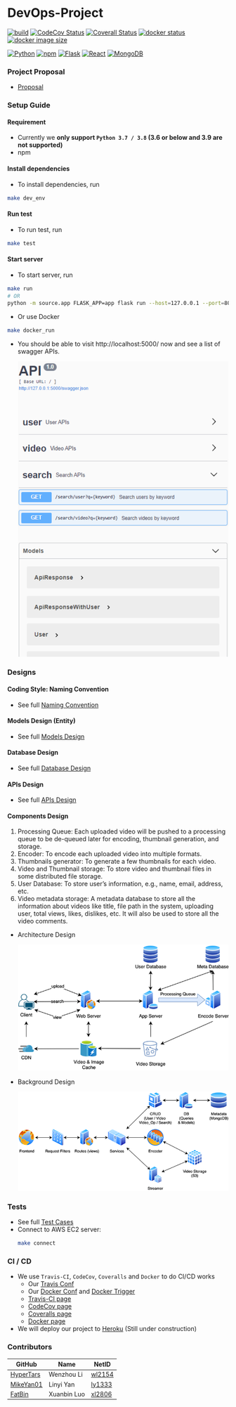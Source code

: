 # DevOps-Project
[![build](https://travis-ci.com/HyperTars/Online-Video-Platform.svg?token=btA3ungCKHqWzLxCoxT7&branch=master)](https://travis-ci.com/HyperTars/Online-Video-Platform)
[![CodeCov Status](https://codecov.io/gh/HyperTars/Online-Video-Platform/branch/master/graph/badge.svg?token=8K7ODQK5BV)](https://codecov.io/gh/HyperTars/Online-Video-Platform/tree/master/source)
[![Coverall Status](https://coveralls.io/repos/github/HyperTars/Online-Video-Platform/badge.svg?t=dyCGTT)](https://coveralls.io/github/HyperTars/Online-Video-Platform)
[![docker status](https://img.shields.io/docker/cloud/build/hypertars/online-video-platform)](https://hub.docker.com/repository/docker/hypertars/online-video-platform)
[![docker image size](https://img.shields.io/docker/image-size/hypertars/online-video-platform)](https://hub.docker.com/r/hypertars/online-video-platform/tags)
<!-- [![docker build](https://img.shields.io/docker/cloud/automated/hypertars/online-video-platform)](https://hub.docker.com/r/hypertars/online-video-platform/builds) -->

<!-- [![stars](https://img.shields.io/github/stars/HyperTars/Online-Video-Platform.svg?style=plasticr)](https://github.com/HyperTars/Online-Video-Platform/stargazers) -->
<!-- [![commit activity](https://img.shields.io/github/commit-activity/y/HyperTars/Online-Video-Platform.svg?style=plasticr)](https://github.com/HyperTars/Online-Video-Platform/commits/master) -->
<!-- [![last commit](https://img.shields.io/github/last-commit/HyperTars/Online-Video-Platform.svg?style=plasticr)](https://github.com/HyperTars/Online-Video-Platform/commits/master) -->

[![Python](https://img.shields.io/badge/python-3.7%20%7C%203.8-blue)](https://www.python.org/downloads/release/python-385/)
[![npm](https://img.shields.io/badge/npm-6.14.8-blue)](https://blog.npmjs.org/post/626732790304686080/release-6148)
[![Flask](https://img.shields.io/badge/Flask-1.1.2-blue)](https://pypi.org/project/Flask/)
[![React](https://img.shields.io/badge/React-17.0.0-blue)](https://reactjs.org/versions)
[![MongoDB](https://img.shields.io/badge/MongoDB-4.4-blue)](https://docs.mongodb.com/manual/release-notes/4.4/)
<!-- [Video.js](https://img.shields.io/badge/Video.js-7.8.4-blue) -->
<!-- [![tested with jest](https://img.shields.io/badge/tested_with-jest-99424f.svg)](https://github.com/facebook/jest) -->


### Project Proposal
- [Proposal](documents/Proposal.md)
  
### Setup Guide

#### Requirement
- Currently we **only support `Python 3.7 / 3.8` (3.6 or below and 3.9 are not supported)**
- npm

#### Install dependencies
- To install dependencies, run
```bash
make dev_env
```

#### Run test
- To run test, run
```bash
make test
```

#### Start server
- To start server, run
```bash
make run
# OR
python -m source.app FLASK_APP=app flask run --host=127.0.0.1 --port=8000
```

- Or use Docker
```bash
make docker_run
```

- You should be able to visit http://localhost:5000/ now and see a list of swagger APIs.

    ![API_Preview](documents/API_Swagger.png)


### Designs
#### Coding Style: Naming Convention
- See full [Naming Convention](documents/NamingConventions.md)

#### Models Design (Entity)
- See full [Models Design](documents/Models.md)

#### Database Design
- See full [Database Design](documents/Database.md)

#### APIs Design
- See full [APIs Design](documents/APIs.md)

#### Components Design
1. Processing Queue: Each uploaded video will be pushed to a processing queue to be de-queued later for encoding, thumbnail generation, and storage.
2. Encoder: To encode each uploaded video into multiple formats.
3. Thumbnails generator: To generate a few thumbnails for each video.
4. Video and Thumbnail storage: To store video and thumbnail files in some distributed file storage.
5. User Database: To store user’s information, e.g., name, email, address, etc.
6. Video metadata storage: A metadata database to store all the information about videos like title, file path in the system, uploading user, total views, likes, dislikes, etc. It will also be used to store all the video comments.

- Architecture Design
    
    ![Architecture Design Diagram](documents/ArchitectureDesign_resize.png)
    
- Background Design

    ![BackgroundDesign](documents/BackgroundDesign.png)

### Tests
- See full [Test Cases](documents/Test.md)
- Connect to AWS EC2 server:
    ```bash
    make connect
    ```

### CI / CD 
- We use `Travis-CI`, `CodeCov`, `Coveralls` and `Docker` to do CI/CD works
  - Our [Travis Conf](.travis.yml)
  - Our [Docker Conf](Dockerfile) and [Docker Trigger](.travis/deploy_dockerhub.sh)
  - [Travis-CI page](https://travis-ci.com/github/HyperTars/Online-Video-Platform)
  - [CodeCov page](https://codecov.io/gh/HyperTars/Online-Video-Platform)
  - [Coveralls page](https://coveralls.io/github/HyperTars/Online-Video-Platform)
  - [Docker page](https://hub.docker.com/r/hypertars/online-video-platform)
- We will deploy our project to [Heroku](https://online-video-platform.herokuapp.com/) (Still under construction)


### Contributors
  
  GitHub | Name | NetID
  --- | --- | ---
  [HyperTars](https://github.com/HyperTars) | Wenzhou Li | [wl2154](mailto:wl2154@nyu.edu)
  [MikeYan01](https://github.com/MikeYan01) | Linyi Yan | [ly1333](mailto:ly1333@nyu.edu)
  [FatBin](https://github.com/FatBin) | Xuanbin Luo | [xl2806](mailto:xl2806@nyu.edu)
